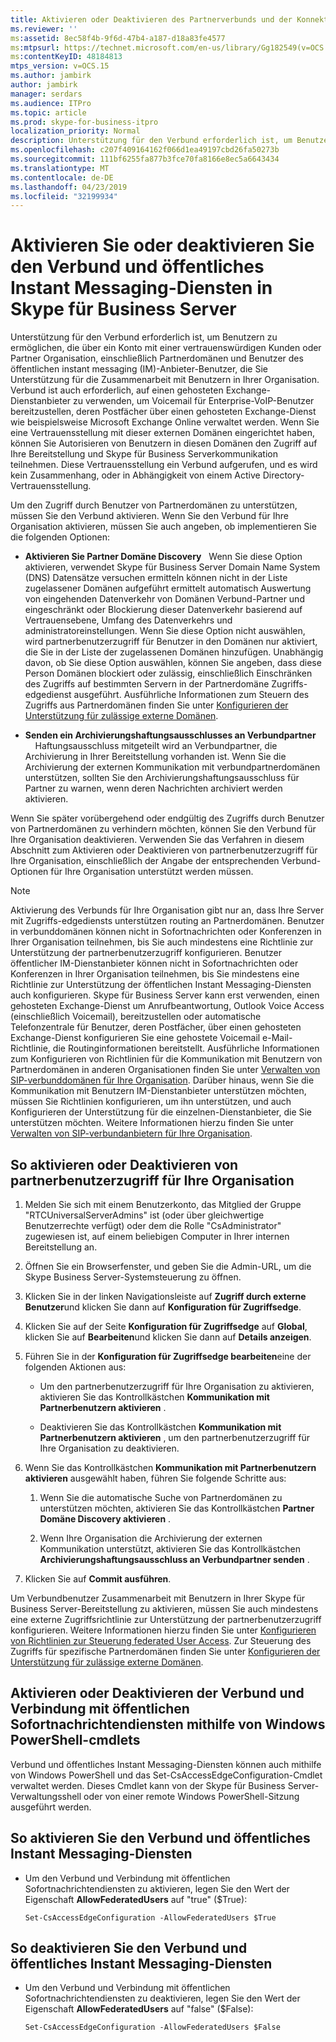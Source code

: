 ```yaml
---
title: Aktivieren oder Deaktivieren des Partnerverbunds und der Konnektivität mit öffentlichen Chatdiensten
ms.reviewer: ''
ms:assetid: 8ec58f4b-9f6d-47b4-a187-d18a83fe4577
ms:mtpsurl: https://technet.microsoft.com/en-us/library/Gg182549(v=OCS.15)
ms:contentKeyID: 48184813
mtps_version: v=OCS.15
ms.author: jambirk
author: jambirk
manager: serdars
ms.audience: ITPro
ms.topic: article
ms.prod: skype-for-business-itpro
localization_priority: Normal
description: Unterstützung für den Verbund erforderlich ist, um Benutzern zu ermöglichen, die über ein Konto mit einer vertrauenswürdigen Kunden oder Partner Organisation, einschließlich Partnerdomänen und Benutzer des öffentlichen instant messaging (IM)-Anbieter-Benutzer, die Sie Unterstützung für die Zusammenarbeit mit Benutzern in Ihrer Organisation.
ms.openlocfilehash: c207f409164162f066d1ea49197cbd26fa50273b
ms.sourcegitcommit: 111bf6255fa877b3fce70fa8166e8ec5a6643434
ms.translationtype: MT
ms.contentlocale: de-DE
ms.lasthandoff: 04/23/2019
ms.locfileid: "32199934"
---
```

# <a name="enable-or-disable-federation-and-public-im-connectivity-in-skype-for-business-server"></a>Aktivieren Sie oder deaktivieren Sie den Verbund und öffentliches Instant Messaging-Diensten in Skype für Business Server

Unterstützung für den Verbund erforderlich ist, um Benutzern zu ermöglichen, die über ein Konto mit einer vertrauenswürdigen Kunden oder Partner Organisation, einschließlich Partnerdomänen und Benutzer des öffentlichen instant messaging (IM)-Anbieter-Benutzer, die Sie Unterstützung für die Zusammenarbeit mit Benutzern in Ihrer Organisation. Verbund ist auch erforderlich, auf einen gehosteten Exchange-Dienstanbieter zu verwenden, um Voicemail für Enterprise-VoIP-Benutzer bereitzustellen, deren Postfächer über einen gehosteten Exchange-Dienst wie beispielsweise Microsoft Exchange Online verwaltet werden. Wenn Sie eine Vertrauensstellung mit dieser externen Domänen eingerichtet haben, können Sie Autorisieren von Benutzern in diesen Domänen den Zugriff auf Ihre Bereitstellung und Skype für Business Serverkommunikation teilnehmen. Diese Vertrauensstellung ein Verbund aufgerufen, und es wird kein Zusammenhang, oder in Abhängigkeit von einem Active Directory-Vertrauensstellung.

Um den Zugriff durch Benutzer von Partnerdomänen zu unterstützen, müssen Sie den Verbund aktivieren. Wenn Sie den Verbund für Ihre Organisation aktivieren, müssen Sie auch angeben, ob implementieren Sie die folgenden Optionen:

  - **Aktivieren Sie Partner Domäne Discovery**   Wenn Sie diese Option aktivieren, verwendet Skype für Business Server Domain Name System (DNS) Datensätze versuchen ermitteln können nicht in der Liste zugelassener Domänen aufgeführt ermittelt automatisch Auswertung von eingehenden Datenverkehr von Domänen Verbund-Partner und eingeschränkt oder Blockierung dieser Datenverkehr basierend auf Vertrauensebene, Umfang des Datenverkehrs und administratoreinstellungen. Wenn Sie diese Option nicht auswählen, wird partnerbenutzerzugriff für Benutzer in den Domänen nur aktiviert, die Sie in der Liste der zugelassenen Domänen hinzufügen. Unabhängig davon, ob Sie diese Option auswählen, können Sie angeben, dass diese Person Domänen blockiert oder zulässig, einschließlich Einschränken des Zugriffs auf bestimmten Servern in der Partnerdomäne Zugriffs-edgedienst ausgeführt. Ausführliche Informationen zum Steuern des Zugriffs aus Partnerdomänen finden Sie unter [Konfigurieren der Unterstützung für zulässige externe Domänen](../sip-domains/manage-sip-federated-domains-for-your-organization.md#configure-support-for-allowed-external-domains-in-skype-for-business-server).

  - **Senden ein Archivierungshaftungsausschlusses an Verbundpartner**     Haftungsausschluss mitgeteilt wird an Verbundpartner, die Archivierung in Ihrer Bereitstellung vorhanden ist. Wenn Sie die Archivierung der externen Kommunikation mit verbundpartnerdomänen unterstützen, sollten Sie den Archivierungshaftungsausschluss für Partner zu warnen, wenn deren Nachrichten archiviert werden aktivieren.

Wenn Sie später vorübergehend oder endgültig des Zugriffs durch Benutzer von Partnerdomänen zu verhindern möchten, können Sie den Verbund für Ihre Organisation deaktivieren. Verwenden Sie das Verfahren in diesem Abschnitt zum Aktivieren oder Deaktivieren von partnerbenutzerzugriff für Ihre Organisation, einschließlich der Angabe der entsprechenden Verbund-Optionen für Ihre Organisation unterstützt werden müssen.

> [!NOTE]  
> Aktivierung des Verbunds für Ihre Organisation gibt nur an, dass Ihre Server mit Zugriffs-edgediensts unterstützen routing an Partnerdomänen. Benutzer in verbunddomänen können nicht in Sofortnachrichten oder Konferenzen in Ihrer Organisation teilnehmen, bis Sie auch mindestens eine Richtlinie zur Unterstützung der partnerbenutzerzugriff konfigurieren. Benutzer öffentlicher IM-Dienstanbieter können nicht in Sofortnachrichten oder Konferenzen in Ihrer Organisation teilnehmen, bis Sie mindestens eine Richtlinie zur Unterstützung der öffentlichen Instant Messaging-Diensten auch konfigurieren. Skype für Business Server kann erst verwenden, einen gehosteten Exchange-Dienst um Anrufbeantwortung, Outlook Voice Access (einschließlich Voicemail), bereitzustellen oder automatische Telefonzentrale für Benutzer, deren Postfächer, über einen gehosteten Exchange-Dienst konfigurieren Sie eine gehostete Voicemail e-Mail-Richtlinie, die Routinginformationen bereitstellt. Ausführliche Informationen zum Konfigurieren von Richtlinien für die Kommunikation mit Benutzern von Partnerdomänen in anderen Organisationen finden Sie unter [Verwalten von SIP-verbunddomänen für Ihre Organisation](../sip-domains/manage-sip-federated-domains-for-your-organization.md). Darüber hinaus, wenn Sie die Kommunikation mit Benutzern IM-Dienstanbieter unterstützen möchten, müssen Sie Richtlinien konfigurieren, um ihn unterstützen, und auch Konfigurieren der Unterstützung für die einzelnen-Dienstanbieter, die Sie unterstützen möchten. Weitere Informationen hierzu finden Sie unter [Verwalten von SIP-verbundanbietern für Ihre Organisation](../sip-providers/manage-sip-federated-providers-for-your-organization.md).


## <a name="to-enable-or-disable-federated-user-access-for-your-organization"></a>So aktivieren oder Deaktivieren von partnerbenutzerzugriff für Ihre Organisation

1.  Melden Sie sich mit einem Benutzerkonto, das Mitglied der Gruppe "RTCUniversalServerAdmins" ist (oder über gleichwertige Benutzerrechte verfügt) oder dem die Rolle "CsAdministrator" zugewiesen ist, auf einem beliebigen Computer in Ihrer internen Bereitstellung an.

2.  Öffnen Sie ein Browserfenster, und geben Sie die Admin-URL, um die Skype Business Server-Systemsteuerung zu öffnen. 

3.  Klicken Sie in der linken Navigationsleiste auf **Zugriff durch externe Benutzer**und klicken Sie dann auf **Konfiguration für Zugriffsedge**.

4.  Klicken Sie auf der Seite **Konfiguration für Zugriffsedge** auf **Global**, klicken Sie auf **Bearbeiten**und klicken Sie dann auf **Details anzeigen**.

5.  Führen Sie in der **Konfiguration für Zugriffsedge bearbeiten**eine der folgenden Aktionen aus:
    
      - Um den partnerbenutzerzugriff für Ihre Organisation zu aktivieren, aktivieren Sie das Kontrollkästchen **Kommunikation mit Partnerbenutzern aktivieren** .
    
      - Deaktivieren Sie das Kontrollkästchen **Kommunikation mit Partnerbenutzern aktivieren** , um den partnerbenutzerzugriff für Ihre Organisation zu deaktivieren.

6.  Wenn Sie das Kontrollkästchen **Kommunikation mit Partnerbenutzern aktivieren** ausgewählt haben, führen Sie folgende Schritte aus:
    
    1.  Wenn Sie die automatische Suche von Partnerdomänen zu unterstützen möchten, aktivieren Sie das Kontrollkästchen **Partner Domäne Discovery aktivieren** .
    
    2.  Wenn Ihre Organisation die Archivierung der externen Kommunikation unterstützt, aktivieren Sie das Kontrollkästchen **Archivierungshaftungsausschluss an Verbundpartner senden** .

7.  Klicken Sie auf **Commit ausführen**.

Um Verbundbenutzer Zusammenarbeit mit Benutzern in Ihrer Skype für Business Server-Bereitstellung zu aktivieren, müssen Sie auch mindestens eine externe Zugriffsrichtlinie zur Unterstützung der partnerbenutzerzugriff konfigurieren. Weitere Informationen hierzu finden Sie unter [Konfigurieren von Richtlinien zur Steuerung federated User Access](../external-access-policies/configure-policies-to-control-federated-user-access.md). Zur Steuerung des Zugriffs für spezifische Partnerdomänen finden Sie unter [Konfigurieren der Unterstützung für zulässige externe Domänen](../sip-domains/manage-sip-federated-domains-for-your-organization.md#configure-support-for-allowed-external-domains-in-skype-for-business-server).


## <a name="enabling-or-disabling-federation-and-public-im-connectivity-by-using-windows-powershell-cmdlets"></a>Aktivieren oder Deaktivieren der Verbund und Verbindung mit öffentlichen Sofortnachrichtendiensten mithilfe von Windows PowerShell-cmdlets

Verbund und öffentliches Instant Messaging-Diensten können auch mithilfe von Windows PowerShell und das Set-CsAccessEdgeConfiguration-Cmdlet verwaltet werden. Dieses Cmdlet kann von der Skype für Business Server-Verwaltungsshell oder von einer remote Windows PowerShell-Sitzung ausgeführt werden. 

## <a name="to-enable-federation-and-public-im-connectivity"></a>So aktivieren Sie den Verbund und öffentliches Instant Messaging-Diensten

  - Um den Verbund und Verbindung mit öffentlichen Sofortnachrichtendiensten zu aktivieren, legen Sie den Wert der Eigenschaft **AllowFederatedUsers** auf "true" ($True):
    
        Set-CsAccessEdgeConfiguration -AllowFederatedUsers $True



## <a name="to-disable-federation-and-public-im-connectivity"></a>So deaktivieren Sie den Verbund und öffentliches Instant Messaging-Diensten

  - Um den Verbund und Verbindung mit öffentlichen Sofortnachrichtendiensten zu deaktivieren, legen Sie den Wert der Eigenschaft **AllowFederatedUsers** auf "false" ($False):
    
        Set-CsAccessEdgeConfiguration -AllowFederatedUsers $False

